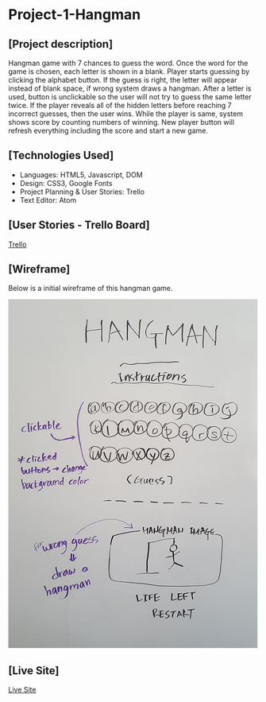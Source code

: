 # Project-1-Hangman

##  [Project description] ##

 Hangman game with 7 chances to guess the word. Once the word for the game is chosen, each letter is shown in a blank. 
 Player starts guessing by clicking the alphabet button. If the guess is right, the letter will appear instead of blank space, if wrong system draws a hangman. After a letter is used, button is unclickable so the user will not try to guess the same letter twice. 
If the player reveals all of the hidden letters before reaching 7 incorrect guesses, then the user wins. 
While the player is same, system shows score by counting numbers of winning. 
New player button will refresh everything including the score and start a new game.

## [Technologies Used] ##

- Languages: HTML5, Javascript, DOM 
- Design:  CSS3, Google Fonts
- Project Planning & User Stories: Trello
- Text Editor: Atom


## [User Stories - Trello Board] ##

<a href=https://trello.com/b/Pz6TfSXH/project-1-hangman>Trello</a>


## [Wireframe] ##
 Below is a initial wireframe of this hangman game.
 
![](https://github.com/jmin7/Project-1-Hangman/blob/master/image/wireframe.png?raw=true)

## [Live Site] ##

<a href="http://instructor-canary-60685.bitballoon.com/">Live Site</a>
